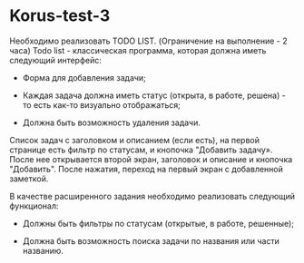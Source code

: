 # Korus-test-3

Необходимо реализовать TODO LIST. (Ограничение на выполнение - 2 часа)
Todo list - классическая программа, которая должна иметь следующий интерфейс:

- Форма для добавления задачи;

- Каждая задача должна иметь статус (открыта, в работе, решена) - то есть как-то визуально отображаться;

- Должна быть возможность удаления задачи.

Список задач с заголовком и описанием (если есть), на первой странице есть фильтр по статусам, и кнопочка "Добавить задачу». После нее открывается второй экран, заголовок и описание и кнопочка "Добавить". После нажатия, переход на первый экран с добавленной заметкой.

В качестве расширенного задания необходимо реализовать следующий функционал:

- Должны быть фильтры по статусам (открытые, в работе, решенные);

- Должна быть возможность поиска задачи по названия или части названию.
